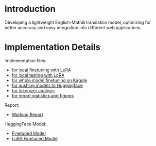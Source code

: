 # Introduction

Developing a lightweight English-Mathili translation model, optimizing for better accuracy and easy
integration into different web applications.

# Implementation Details

Implementation files:

- [for local finetuning with LoRA](/notebooks/local_lora_finetuning.ipynb)
- [for local testing with LoRA](/notebooks/local_lora_testing.ipynb)
- [for whole model finetuning on Kaggle](/notebooks/kaggle_finetuning.ipynb)
- [for pushing models to Huggingface](/notebooks/push_models.ipynb)
- [for tokenizer analysis](/notebooks/tokenizer_analysis.ipynb)
- [for report statistics and figures](/notebooks/report_details.ipynb)

Report: 

- [Working Report](report.pdf)

HuggingFace Model: 
- [Finetuned Model](https://huggingface.co/kubershahi/Helsinki-NLP-opus-mt-eng-mai-epoch5)
- [LoRA Finetuned Model](https://huggingface.co/kubershahi/Helsinki-NLP-opus-mt-eng-mai-lora-epoch2)

